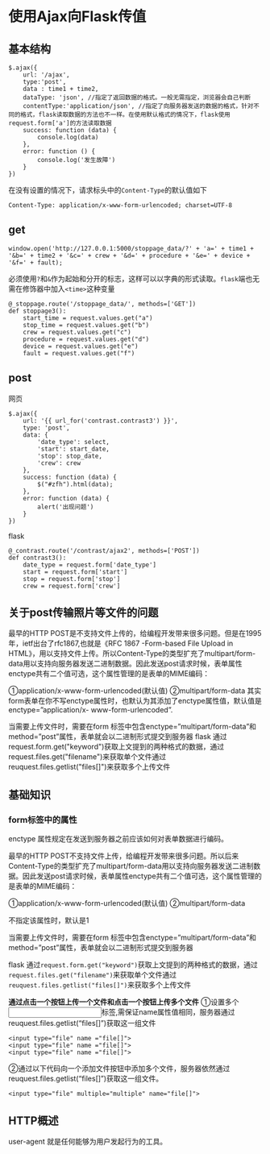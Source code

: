 # 使用Ajax向Flask传值

## 基本结构

```
$.ajax({
    url: '/ajax',
    type:'post',
    data : time1 + time2,
    dataType: 'json', //指定了返回数据的格式。一般无需指定，浏览器会自己判断
    contentType:'application/json', //指定了向服务器发送的数据的格式，针对不同的格式，flask读取数据的方法也不一样。在使用默认格式的情况下，flask使用request.form['a']的方法读取数据
    success: function (data) {
        console.log(data)
    },
    error: function () {
        console.log('发生故障')
    }
})
```

在没有设置的情况下，请求标头中的`Content-Type`的默认值如下

```
Content-Type: application/x-www-form-urlencoded; charset=UTF-8
```





## get

```
window.open('http://127.0.0.1:5000/stoppage_data/?' + 'a=' + time1 + '&b=' + time2 + '&c=' + crew + '&d=' + procedure + '&e=' + device + '&f=' + fault);
```

必须使用`?`和`&`作为起始和分开的标志，这样可以以字典的形式读取。`flask`端也无需在修饰器中加入`<time>`这种变量

```
@_stoppage.route('/stoppage_data/', methods=['GET'])
def stoppage3():
    start_time = request.values.get("a")
    stop_time = request.values.get("b")
    crew = request.values.get("c")
    procedure = request.values.get("d")
    device = request.values.get("e")
    fault = request.values.get("f")
```

## post

网页

```
$.ajax({
    url: '{{ url_for('contrast.contrast3') }}',
    type: 'post',
    data: {
        'date_type': select,
        'start': start_date,
        'stop': stop_date,
        'crew': crew
    },
    success: function (data) {
        $("#zfh").html(data);
    },
    error: function (data) {
        alert('出现问题')
    }
})
```

flask

```
@_contrast.route('/contrast/ajax2', methods=['POST'])
def contrast3():
    date_type = request.form['date_type']
    start = request.form['start']
    stop = request.form['stop']
    crew = request.form['crew']
```



## 关于post传输照片等文件的问题

最早的HTTP POST是不支持文件上传的，给编程开发带来很多问题。但是在1995年，ietf出台了rfc1867,也就是《RFC 1867 -Form-based File Upload in HTML》，用以支持文件上传。所以Content-Type的类型扩充了multipart/form-data用以支持向服务器发送二进制数据。因此发送post请求时候，表单属性enctype共有二个值可选，这个属性管理的是表单的MIME编码：

①application/x-www-form-urlencoded(默认值)
②multipart/form-data
其实form表单在你不写enctype属性时，也默认为其添加了enctype属性值，默认值是enctype=”application/x- www-form-urlencoded”.

当需要上传文件时，需要在form 标签中包含enctype=”multipart/form-data”和method=”post”属性，表单就会以二进制形式提交到服务器
flask 通过request.form.get("keyword")获取上文提到的两种格式的数据，通过request.files.get("filename")来获取单个文件通过reuquest.files.getlist("files[]")来获取多个上传文件







## 基础知识

### form标签中的属性

enctype 属性规定在发送到服务器之前应该如何对表单数据进行编码。

最早的HTTP POST不支持文件上传，给编程开发带来很多问题。所以后来Content-Type的类型扩充了multipart/form-data用以支持向服务器发送二进制数据。因此发送post请求时候，表单属性enctype共有二个值可选，这个属性管理的是表单的MIME编码：

①application/x-www-form-urlencoded(默认值)
②multipart/form-data

不指定该属性时，默认是1

当需要上传文件时，需要在form 标签中包含enctype=”multipart/form-data”和method=”post”属性，表单就会以二进制形式提交到服务器

flask 通过`request.form.get("keyword")`获取上文提到的两种格式的数据，通过`request.files.get("filename")`来获取单个文件通过`reuquest.files.getlist("files[]")`来获取多个上传文件

**通过点击一个按钮上传一个文件和点击一个按钮上传多个文件**
①设置多个<input>标签,需保证name属性值相同，服务器通过reuquest.files.getlist(“files[]”)获取这一组文件

```
<input type="file" name ="file[]">
<input type="file" name ="file[]">
<input type="file" name ="file[]">
```

②通过以下代码向一个添加文件按钮中添加多个文件，服务器依然通过reuquest.files.getlist(“files[]”)获取这一组文件。

```
<input type="file" multiple="multiple" name="file[]">
```



## HTTP概述

user-agent 就是任何能够为用户发起行为的工具。
